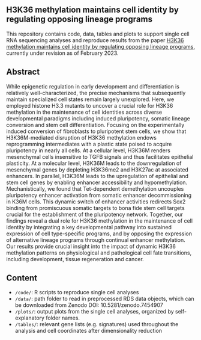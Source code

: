 H3K36 methylation maintains cell identity by regulating opposing lineage programs
--------

This repository contains code, data, tables and plots to support single cell RNA sequencing analyses and reproduce results from the paper [H3K36 methylation maintains cell identity by regulating opposing lineage programs](https://), currently under revision as of February 2023.


Abstract
--------
While epigenetic regulation in early development and differentiation is relatively well-characterized, the precise mechanisms that subsequently maintain specialized cell states remain largely unexplored. Here, we employed histone H3.3 mutants to uncover a crucial role for H3K36 methylation in the maintenance of cell identities across diverse developmental paradigms including induced pluripotency, somatic lineage conversion and stem cell differentiation. Focusing on the experimentally induced conversion of fibroblasts to pluripotent stem cells, we show that H3K36M-mediated disruption of H3K36 methylation endows reprogramming intermediates with a plastic state poised to acquire pluripotency in nearly all cells. At a cellular level, H3K36M renders mesenchymal cells insensitive to TGFB signals and thus facilitates epithelial plasticity. At a molecular level, H3K36M leads to the downregulation of mesenchymal genes by depleting H3K36me2 and H3K27ac at associated enhancers. In parallel, H3K36M leads to the upregulation of epithelial and stem cell genes by enabling enhancer accessibility and hypomethylation. Mechanistically, we found that Tet-dependent demethylation uncouples pluripotency enhancer activation from somatic enhancer decommissioning in K36M cells. This dynamic switch of enhancer activities redirects Sox2 binding from promiscuous somatic targets to bona fide stem cell targets crucial for the establishment of the pluripotency network. Together, our findings reveal a dual role for H3K36 methylation in the maintenance of cell identity by integrating a key developmental pathway into sustained expression of cell type-specific programs, and by opposing the expression of alternative lineage programs through continual enhancer methylation. Our results provide crucial insight into the impact of dynamic H3K36 methylation patterns on physiological and pathological cell fate transitions, including development, tissue regeneration and cancer. 


Content
-------
* `/code/`: R scripts to reproduce single cell analyses
* `/data/`: path folder to read in preprocessed RDS data objects, which can be downloaded from Zenodo DOI: 10.5281/zenodo.7454907
* `/plots/`: output plots from the single cell analyses, organized by self-explanatory folder names.
* `/tables/`: relevant gene lists (e.g. signatures) used throughout the analysis and cell coordinates after dimensionality reduction
